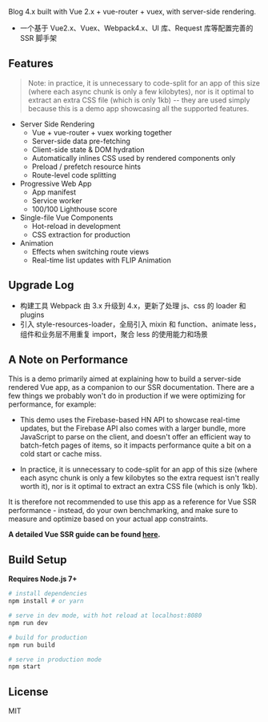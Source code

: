 Blog 4.x built with Vue 2.x + vue-router + vuex, with server-side rendering.

- 一个基于 Vue2.x、Vuex、Webpack4.x、UI 库、Request 库等配置完善的 SSR 脚手架

## Features

> Note: in practice, it is unnecessary to code-split for an app of this size (where each async chunk is only a few kilobytes), nor is it optimal to extract an extra CSS file (which is only 1kb) -- they are used simply because this is a demo app showcasing all the supported features.

- Server Side Rendering
  - Vue + vue-router + vuex working together
  - Server-side data pre-fetching
  - Client-side state & DOM hydration
  - Automatically inlines CSS used by rendered components only
  - Preload / prefetch resource hints
  - Route-level code splitting
- Progressive Web App
  - App manifest
  - Service worker
  - 100/100 Lighthouse score
- Single-file Vue Components
  - Hot-reload in development
  - CSS extraction for production
- Animation
  - Effects when switching route views
  - Real-time list updates with FLIP Animation

## Upgrade Log

- 构建工具 Webpack 由 3.x 升级到 4.x，更新了处理 js、css 的 loader 和 plugins
- 引入 style-resources-loader，全局引入 mixin 和 function、animate less，组件和业务层不用重复 import，聚合 less 的使用能力和场景

## A Note on Performance

This is a demo primarily aimed at explaining how to build a server-side rendered Vue app, as a companion to our SSR documentation. There are a few things we probably won't do in production if we were optimizing for performance, for example:

- This demo uses the Firebase-based HN API to showcase real-time updates, but the Firebase API also comes with a larger bundle, more JavaScript to parse on the client, and doesn't offer an efficient way to batch-fetch pages of items, so it impacts performance quite a bit on a cold start or cache miss.

- In practice, it is unnecessary to code-split for an app of this size (where each async chunk is only a few kilobytes so the extra request isn't really worth it), nor is it optimal to extract an extra CSS file (which is only 1kb).

It is therefore not recommended to use this app as a reference for Vue SSR performance - instead, do your own benchmarking, and make sure to measure and optimize based on your actual app constraints.

**A detailed Vue SSR guide can be found [here](https://ssr.vuejs.org).**

## Build Setup

**Requires Node.js 7+**

```bash
# install dependencies
npm install # or yarn

# serve in dev mode, with hot reload at localhost:8080
npm run dev

# build for production
npm run build

# serve in production mode
npm start
```

## License

MIT
